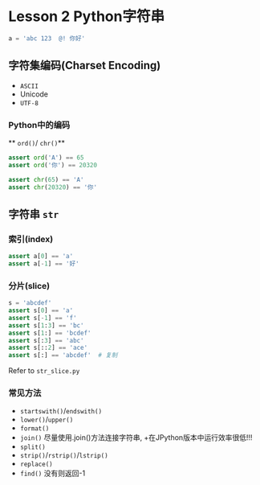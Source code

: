 # Lesson 2 Python字符串

```python
a = 'abc 123  @! 你好'
```

## 字符集编码(Charset Encoding)

- `ASCII`
- Unicode
- `UTF-8`

### Python中的编码

** `ord()`/ `chr()`**

```python
assert ord('A') == 65
assert ord('你') == 20320

assert chr(65) == 'A'
assert chr(20320) == '你'
```

## 字符串 `str`

### 索引(index)

```python
assert a[0] == 'a'
assert a[-1] == '好'
```

### 分片(slice)

```python
s = 'abcdef'
assert s[0] == 'a'
assert s[-1] == 'f'
assert s[1:3] == 'bc'
assert s[1:] == 'bcdef'
assert s[:3] == 'abc'
assert s[::2] == 'ace'
assert s[:] == 'abcdef'  # 复制
```

Refer to `str_slice.py`

### 常见方法

- `startswith()`/`endswith()`
- `lower()`/`upper()`
- `format()`
- `join()` 尽量使用.join()方法连接字符串, +在JPython版本中运行效率很低!!!
- `split()`
- `strip()`/`rstrip()`/`lstrip()`
- `replace()`
- `find()` 没有则返回-1
